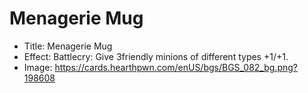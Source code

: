 # Menagerie Mug
- Title:  Menagerie Mug
- Effect:  Battlecry: Give 3friendly minions of different types +1/+1.
- Image:  https://cards.hearthpwn.com/enUS/bgs/BGS_082_bg.png?198608
